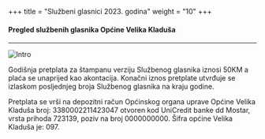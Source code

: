 +++
title = "Službeni glasnici 2023. godina"
weight = "10"
+++

#### Pregled službenih glasnika Općine Velika Kladuša

---

![Intro](https://imaginative-marzipan-aef130.netlify.app/slike/glasnik.png)


Godišnja pretplata za štampanu verziju Službenog glasnika iznosi 50KM a plaća se unaprijed kao akontacija. Konačni iznos pretplate utvrđuje se izlaskom posljednjeg broja Službenog glasnika na kraju godine.

Pretplata se vrši na depozitni račun Općinskog organa uprave Općine Velika Kladuša broj: 3380002211423047 otvoren kod UniCredit banke dd Mostar, vrsta prihoda 723139, poziv na broj 0000000000. Šifra općine Velika Kladuša je: 097.

